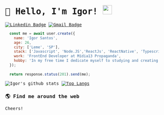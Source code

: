 <samp>


# 👋 Hello, I'm Igor! <img src="https://github.com/TheDudeThatCode/TheDudeThatCode/blob/master/Assets/Developer.gif" width="30px">

[![Linkedin Badge](https://img.shields.io/badge/-Linkedin-6633cc?style=flat-square&logo=Linkedin&logoColor=white&color=black&link=https://www.linkedin.com/in/falaigor/)](https://www.linkedin.com/in/falaigor/)
[![Gmail Badge](https://img.shields.io/badge/-Gmail-c14438?style=flat-square&logo=Gmail&logoColor=white&color=black&link=mailto:falaigors@gmail.com)](mailto:falaigors@gmail.com)

```javascript
  const me = await user.create({
    name: 'Igor Santos',
    age: 26,
    city: ['Leme', 'SP'],
    stack: ['Javascript', 'Node.JS','ReactJs', 'ReactNative', 'Typescript', '(My|Postgre)SQL'],
    work: 'FrontEnd Developer at Mídia13 Propaganda', 
    hobby: 'In my free time I dedicate myself to studying and creating personal projects.'
  });
  
  return response.status(201).send(me);
```


![Igor's github stats](https://github-readme-stats.vercel.app/api?username=falaigor&show_icons=true&theme=dark) [![Top Langs](https://github-readme-stats.vercel.app/api/top-langs/?username=falaigor&layout=compact&theme=dark)](https://github.com/anuraghazra/github-readme-stats)

### 🌎 Find me around the web
<!--
🐦 [Twitter](https://twitter.com/falaigors) <br>
💼 [Linkedin](https://www.linkedin.com/in/falaigor/) <br>
🤳 [Instagram](https://instagram.com/falaigors)-->

<!--[![ReadMe Card](https://github-readme-stats.vercel.app/api/pin/?username=falaigor&repo=petlove-web)](https://github.com/falaigor/petlove-web) [![ReadMe Card](https://github-readme-stats.vercel.app/api/pin/?username=falaigor&repo=petlove-api)](https://github.com/falaigor/petlove-api)-->



Cheers!

</samp>



<!--
**falaigor/falaigor** is a ✨ _special_ ✨ repository because its `README.md` (this file) appears on your GitHub profile.

Here are some ideas to get you started:

- 🔭 I’m currently working on ...
- 🌱 I’m currently learning ...
- 👯 I’m looking to collaborate on ...
- 🤔 I’m looking for help with ...
- 💬 Ask me about ...
- 📫 How to reach me: ...
- 😄 Pronouns: ...
- ⚡ Fun fact: ...
-->
